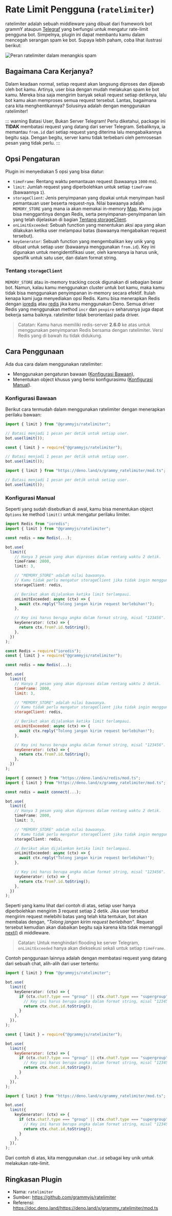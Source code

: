 # Rate Limit Pengguna (`ratelimiter`)

ratelimiter adalah sebuah middleware yang dibuat dari framework bot grammY ataupun [Telegraf](https://github.com/telegraf/telegraf) yang berfungsi untuk mengatur rate-limit pengguna bot.
Simpelnya, plugin ini dapat membantu kamu dalam mencegah serangan spam ke bot.
Supaya lebih paham, coba lihat ilustrasi berikut:

![Peran ratelimiter dalam menangkis spam](/ratelimiter-role.png)

## Bagaimana Cara Kerjanya?

Dalam keadaan normal, setiap request akan langsung diproses dan dijawab oleh bot kamu.
Artinya, user bisa dengan mudah melakukan spam ke bot kamu.
Mereka bisa saja mengirim banyak sekali request setiap detiknya, lalu bot kamu akan memproses semua request tersebut.
Lantas, bagaimana cara kita menghentikannya?
Solusinya adalah dengan menggunakan ratelimiter!

::: warning Batasi User, Bukan Server Telegram!
Perlu diketahui, package ini **TIDAK** membatasi request yang datang dari server Telegram.
Sebaliknya, ia memantau `from.id` dari setiap request yang diterima lalu mengabaikannya begitu saja.
Dengan begitu, server kamu tidak terbebani oleh pemrosesan pesan yang tidak perlu.
:::

## Opsi Pengaturan

Plugin ini menyediakan 5 opsi yang bisa diatur:

- `timeFrame`: Rentang waktu pemantauan request (bawaanya `1000` ms).
- `limit`: Jumlah request yang diperbolehkan untuk setiap `timeFrame` (bawaannya `1`).
- `storageClient`: Jenis penyimpanan yang dipakai untuk menyimpan hasil pemantauan user beserta request-nya.
  Nilai bawaanya adalah `MEMORY_STORE` yang mana ia akan memakai in-memory [Map](https://developer.mozilla.org/en-US/docs/Web/JavaScript/Reference/Global_Objects/Map).
  Kamu juga bisa menggantinya dengan Redis, serta penyimpanan-penyimpanan lain yang telah dijelaskan di bagian [Tentang storageClient](#tentang-storageclient).
- `onLimitExceeded`: Sebuah function yang menentukan aksi apa yang akan dilakukan ketika user melampaui batas (bawaanya mengabaikan request tersebut).
- `keyGenerator`: Sebuah function yang mengembalikan key unik yang dibuat untuk setiap user (bawaanya menggunakan `from.id`).
  Key ini digunakan untuk mengidentifikasi user, oleh karenanya ia harus unik, spesifik untuk satu user, dan dalam format string.

### Tentang `storageClient`

`MEMORY_STORE` atau in-memory tracking cocok digunakan di sebagian besar bot.
Namun, kalau kamu menggunakan cluster untuk bot kamu, maka kamu tidak bisa menggunakan penyimpanan in-memory secara efektif.
Itulah kenapa kami juga menyediakan opsi Redis.
Kamu bisa menerapkan Redis dengan [ioredis](https://github.com/luin/ioredis) atau [redis](https://deno.land/x/redis) jika kamu menggunakan Deno.
Semua driver Redis yang menggunakan method `incr` dan `pexpire` seharusnya juga dapat bekerja sama baiknya.
ratelimiter tidak berorientasi pada driver.

> Catatan: Kamu harus memiliki redis-server **2.6.0** ke atas untuk menggunakan penyimpanan Redis bersama dengan ratelimiter.
> Versi Redis yang di bawah itu tidak didukung.

## Cara Penggunaan

Ada dua cara dalam menggunakan ratelimiter:

- Menggunakan pengaturan bawaan ([Konfigurasi Bawaan](#konfigurasi-bawaan)),
- Menentukan object khusus yang berisi konfigurasimu ([Konfigurasi Manual](#konfigurasi-manual)).

### Konfigurasi Bawaan

Berikut cara termudah dalam menggunakan ratelimiter dengan menerapkan perilaku bawaan:

<CodeGroup>
  <CodeGroupItem title="TypeScript" active>

```ts
import { limit } from "@grammyjs/ratelimiter";

// Batasi menjadi 1 pesan per detik untuk setiap user.
bot.use(limit());
```

</CodeGroupItem>
  <CodeGroupItem title="JavaScript">

```js
const { limit } = require("@grammyjs/ratelimiter");

// Batasi menjadi 1 pesan per detik untuk setiap user.
bot.use(limit());
```

</CodeGroupItem>
  <CodeGroupItem title="Deno">

```ts
import { limit } from "https://deno.land/x/grammy_ratelimiter/mod.ts";

// Batasi menjadi 1 pesan per detik untuk setiap user.
bot.use(limit());
```

</CodeGroupItem>
</CodeGroup>

### Konfigurasi Manual

Seperti yang sudah disebutkan di awal, kamu bisa menentukan object `Options` ke method `limit()` untuk mengatur perilaku limiter.

<CodeGroup>
  <CodeGroupItem title="TypeScript" active>

```ts
import Redis from "ioredis";
import { limit } from "@grammyjs/ratelimiter";

const redis = new Redis(...);

bot.use(
  limit({
    // Hanya 3 pesan yang akan diproses dalam rentang waktu 2 detik.
    timeFrame: 2000,
    limit: 3,

    // "MEMORY_STORE" adalah nilai bawaanya.
    // Kamu tidak perlu mengatur storageClient jika tidak ingin menggunakan Redis.
    storageClient: redis,

    // Berikut akan dijalankan ketika limit terlampaui.
    onLimitExceeded: async (ctx) => {
      await ctx.reply("Tolong jangan kirim request berlebihan!");
    },

    // Key ini harus berupa angka dalam format string, misal "123456".
    keyGenerator: (ctx) => {
      return ctx.from?.id.toString();
    },
  })
);
```

</CodeGroupItem>
  <CodeGroupItem title="JavaScript">

```js
const Redis = require("ioredis");
const { limit } = require("@grammyjs/ratelimiter");

const redis = new Redis(...);

bot.use(
  limit({
    // Hanya 3 pesan yang akan diproses dalam rentang waktu 2 detik.
    timeFrame: 2000,
    limit: 3,

    // "MEMORY_STORE" adalah nilai bawaanya.
    // Kamu tidak perlu mengatur storageClient jika tidak ingin menggunakan Redis.
    storageClient: redis,

    // Berikut akan dijalankan ketika limit terlampaui.
    onLimitExceeded: async (ctx) => {
      await ctx.reply("Tolong jangan kirim request berlebihan!");
    },

    // Key ini harus berupa angka dalam format string, misal "123456".
    keyGenerator: (ctx) => {
      return ctx.from?.id.toString();
    },
  })
);
```

</CodeGroupItem>
  <CodeGroupItem title="Deno">

```ts
import { connect } from "https://deno.land/x/redis/mod.ts";
import { limit } from "https://deno.land/x/grammy_ratelimiter/mod.ts";

const redis = await connect(...);

bot.use(
  limit({
    // Hanya 3 pesan yang akan diproses dalam rentang waktu 2 detik.
    timeFrame: 2000,
    limit: 3,

    // "MEMORY_STORE" adalah nilai bawaanya.
    // Kamu tidak perlu mengatur storageClient jika tidak ingin menggunakan Redis.
    storageClient: redis,

    // Berikut akan dijalankan ketika limit terlampaui.
    onLimitExceeded: async (ctx) => {
      await ctx.reply("Tolong jangan kirim request berlebihan!");
    },

    // Key ini harus berupa angka dalam format string, misal "123456".
    keyGenerator: (ctx) => {
      return ctx.from?.id.toString();
    },
  })
);
```

</CodeGroupItem>
</CodeGroup>

Seperti yang kamu lihat dari contoh di atas, setiap user hanya diperbolehkan mengirim 3 request setiap 2 detik.
Jika user tersebut mengirim request melebihi batas yang telah kita tentukan, bot akan membalas dengan, _"Tolong jangan kirim request berlebihan"_.
Request tersebut kemudian akan diabaikan begitu saja karena kita tidak memanggil [next()](../guide/middleware.md#middleware-stack) di middleware.

> Catatan: Untuk menghindari flooding ke server Telegram, `onLimitExceeded` hanya akan dieksekusi sekali untuk setiap `timeFrame`.

Contoh penggunaan lainnya adalah dengan membatasi request yang datang dari sebuah chat, alih-alih dari user tertentu:

<CodeGroup>
  <CodeGroupItem title="TypeScript" active>

```ts
import { limit } from "@grammyjs/ratelimiter";

bot.use(
  limit({
    keyGenerator: (ctx) => {
      if (ctx.chat?.type === "group" || ctx.chat?.type === "supergroup") {
        // Key ini harus berupa angka dalam format string, misal "123456".
        return ctx.chat.id.toString();
      }
    },
  }),
);
```

</CodeGroupItem>
  <CodeGroupItem title="JavaScript">

```js
const { limit } = require("@grammyjs/ratelimiter");

bot.use(
  limit({
    keyGenerator: (ctx) => {
      if (ctx.chat?.type === "group" || ctx.chat?.type === "supergroup") {
        // Key ini harus berupa angka dalam format string, misal "123456".
        return ctx.chat.id.toString();
      }
    },
  }),
);
```

</CodeGroupItem>
  <CodeGroupItem title="Deno">

```ts
import { limit } from "https://deno.land/x/grammy_ratelimiter/mod.ts";

bot.use(
  limit({
    keyGenerator: (ctx) => {
      if (ctx.chat?.type === "group" || ctx.chat?.type === "supergroup") {
        // Key ini harus berupa angka dalam format string, misal "123456".
        return ctx.chat.id.toString();
      }
    },
  }),
);
```

</CodeGroupItem>
</CodeGroup>

Dari contoh di atas, kita menggunakan `chat.id` sebagai key unik untuk melakukan rate-limit.

## Ringkasan Plugin

- Nama: `ratelimiter`
- Sumber: <https://github.com/grammyjs/ratelimiter>
- Referensi: <https://doc.deno.land/https://deno.land/x/grammy_ratelimiter/mod.ts>
